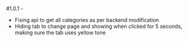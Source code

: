 #1.0.1 -

- Fixing api to get all categories as per backend modification
- Hiding tab to change page and showing when clicked for 5 seconds, making sure the tab uses yellow tone
